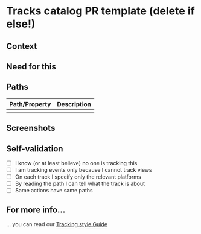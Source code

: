 # Tracks catalog PR template (delete if else!)  

## Context  
[//]: # (Explain the context of your tracks so we can help you better)  

## Need for this  
[//]: # (Explain why do you need to track this.)  

## Paths  
[//]: # (Describe the paths or properties you are adding)  

| Path/Property | Description |
|---------------|-------------|
|  |  |


## Screenshots  
[//]: # (Screenshots showing the view or the flow to be tracked are much appreciated!)  

## Self-validation  
[//]: # (Does your track check the following?)  

- [ ] I know (or at least believe) no one is tracking this  
- [ ] I am tracking events only because I cannot track views  
- [ ] On each track I specify only the relevant platforms   
- [ ] By reading the path I can tell what the track is about  
- [ ] Same actions have same paths

## For more info...  
... you can read our [Tracking style Guide](https://github.com/mercadolibre/melidata-catalog/wiki/Tracking-Style-Guide)
